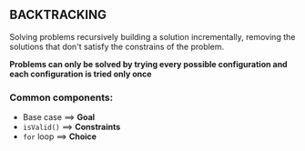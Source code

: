 ## BACKTRACKING
Solving problems recursively building a solution incrementally, removing the solutions that don't satisfy the constrains of the problem. 

  **Problems can only be solved by trying every possible configuration and each configuration is tried only once**

### Common components:

- Base case ==> **Goal**
- `isValid()` ==> **Constraints**
- `for` loop ==> **Choice**